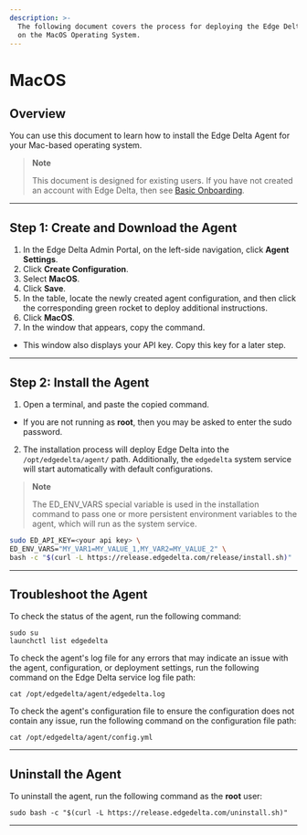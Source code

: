 ```yaml
---
description: >-
  The following document covers the process for deploying the Edge Delta service
  on the MacOS Operating System.
---
```


# MacOS

## Overview

You can use this document to learn how to install the Edge Delta Agent for your Mac-based operating system.

> **Note**
>
> This document is designed for existing users. If you have not created an account with Edge Delta, then see [Basic Onboarding](../basic-onboarding.md).

***

## Step 1: Create and Download the Agent

1. In the Edge Delta Admin Portal, on the left-side navigation, click **Agent Settings**.
2. Click **Create Configuration**.
3. Select **MacOS**.
4. Click **Save**.  
5. In the table, locate the newly created agent configuration, and then click the corresponding green rocket to deploy additional instructions.
6. Click **MacOS**.
7. In the window that appears, copy the command.
  - This window also displays your API key. Copy this key for a later step.

***

## Step 2: Install the Agent

1. Open a terminal, and paste the copied command.
  - If you are not running as **root**, then you may be asked to enter the sudo password.
2. The installation process will deploy Edge Delta into the `/opt/edgedelta/agent/` path. Additionally, the `edgedelta` system service will start automatically with default configurations.


> **Note**
>
> The ED\_ENV\_VARS special variable is used in the installation command to pass one or more persistent environment variables to the agent, which will run as the system service.


```bash
sudo ED_API_KEY=<your api key> \
ED_ENV_VARS="MY_VAR1=MY_VALUE_1,MY_VAR2=MY_VALUE_2" \
bash -c "$(curl -L https://release.edgedelta.com/release/install.sh)"
```

***

## Troubleshoot the Agent

To check the status of the agent, run the following command:

```
sudo su
launchctl list edgedelta
```

To check the agent's log file for any errors that may indicate an issue with the agent, configuration, or deployment settings, run the following command on the Edge Delta service log file path:

```
cat /opt/edgedelta/agent/edgedelta.log
```

To check the agent's configuration file to ensure the configuration does not contain any issue, run the following command on the configuration file path:

```
cat /opt/edgedelta/agent/config.yml
```

***

## Uninstall the Agent

To uninstall the agent, run the following command as the **root** user:

```
sudo bash -c "$(curl -L https://release.edgedelta.com/uninstall.sh)"
```

***
